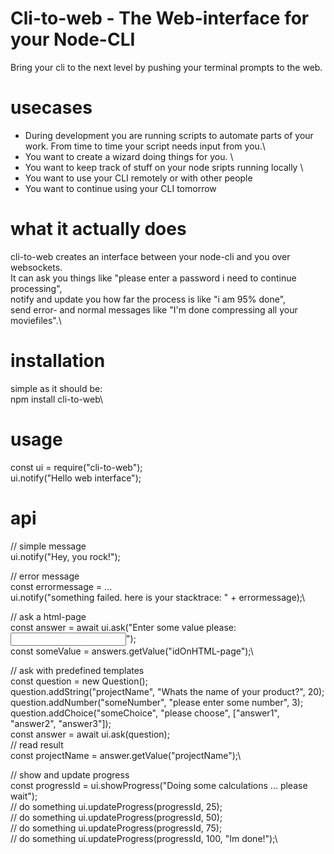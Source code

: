 # Cli-to-web - The Web-interface for your Node-CLI
Bring your cli to the next level by pushing your terminal prompts to the web.

# usecases
- During development you are running scripts to automate parts of your work. From time to time your script needs input from you.\
- You want to create a wizard doing things for you. \
- You want to keep track of stuff on your node sripts running locally \
- You want to use your CLI remotely or with other people
- You want to continue using your CLI tomorrow

# what it actually does
cli-to-web creates an interface between your node-cli and you over websockets.\
It can ask you things like "please enter a password i need to continue processing",\
notify and update you how far the process is like "i am 95% done",\
send error- and normal messages like "I'm done compressing all your moviefiles".\

# installation
simple as it should be:\
npm install cli-to-web\

# usage
const ui = require("cli-to-web");\
ui.notify("Hello web interface");


# api

// simple message\
ui.notify("Hey, you rock!");

// error message\
const errormessage = ...\
ui.notify("something failed. here is your stacktrace: " + errormessage);\

// ask a html-page\
const answer = await ui.ask("Enter some value please: <input id='idOnHTML-page'>");\
const someValue = answers.getValue("idOnHTML-page");\

// ask with predefined templates\
const question = new Question();\
question.addString("projectName", "Whats the name of your product?", 20);\
question.addNumber("someNumber", "please enter some number", 3);\
question.addChoice("someChoice", "please choose", ["answer1", "answer2", "answer3"]);\
const answer = await ui.ask(question);\
// read result\
const projectName = answer.getValue("projectName");\

// show and update progress\
const progressId = ui.showProgress("Doing some calculations ... please wait");\
// do something
ui.updateProgress(progressId, 25);\
// do something
ui.updateProgress(progressId, 50);\
// do something
ui.updateProgress(progressId, 75);\
// do something
ui.updateProgress(progressId, 100, "Im done!");\